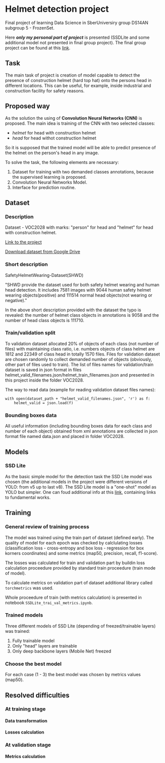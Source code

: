 # Helmet detection project

Final project of learning Data Science in SberUniversiry group DS14AN subgroup 5 - FrozenSet. 

Here ***only my personal part of project*** is presented (SSDLite and some additional model not presented in final group project). The final group project can be found at this [link](https://github.com/Danielnex7/frozenset).

## Task

The main task of project is creation of model capable to detect the presence of construction helmet (hard top hat) onto the persons head in different locations. This can be useful, for example, inside industrial and construction facility for safety reasons.

## Proposed way

As the solution the using of **Convolution Neural Networks (CNN)** is proposed.
The main idea is training of the CNN with two selected classes:
- *helmet* for head with construction helmet
- *head* for head withot construction helmet

So it is supposed that the trained model will be able to predict presence of the helmet on the person's head in any image.

To solve the task, the following elements are necessary:

1. Dataset for training with two demanded classes annotations, because the supervised learning is proposed.
2. Convolution Neural Networks Model.
3. Interface for prediction routine.

## Dataset

### Description
Dataset - VOC2028 with marks: "person" for head and "helmet" for head with construction helmet.

[Link to the project](https://github.com/njvisionpower/Safety-Helmet-Wearing-Dataset)

[Download dataset from Google Drive](https://drive.google.com/file/d/1qWm7rrwvjAWs1slymbrLaCf7Q-wnGLEX/view)

### Short description

SafetyHelmetWearing-Dataset(SHWD)

"SHWD provide the dataset used for both safety helmet wearing and human head detection. It includes 7581 images with 9044 human safety helmet wearing objects(positive) and 111514 normal head objects(not wearing or negative)."

In the above short description provided with the dataset the typo is revealed: the number of helmet class objects in annotations is 9058 and the number of head class objects is 111710.

### Train/validation split

To validation dataset allocated 20% of objects of each class (not number of files) with maintaining class ratio, i.e. numbers objects of class helmet are 1812 and 22349 of class head in totally 1570 files. Files for validation dataset are chosen randomly to collect demanded number of objects (obviously, other part of files used to train). The list of files names for validation/train dataset is saved in json format in files helmet_valid_filenames.json/helmet_train_filenames.json and presented in this project inside the folder VOC2028.

The way to read data (example for reading validation dataset files names):

```
with open(dataset_path + "helmet_valid_filenames.json", 'r') as f:
    helmet_valid = json.load(f)
```
### Bounding boxes data

All useful information (including bounding boxes data for each class and number of each object) obtained from xml annotations are collected in json format file named data.json and placed in folder VOC2028.

## Models

### SSD Lite 

As the basic simple model for the detection task the SSD Lite model was chosen (the additional models in the project were different versions of YOLO: from v5 up to last v8). The SSD Lite model is a "one-shot" model as YOLO but simpler. One can foud additional info at this [link](https://pytorch.org/vision/main/models/ssdlite.html), containing links to fundamental works.

## Training

### General review of training process

The model was trained using the train part of dataset (defined early). The quality of model for each epoch was checked by calclulating losses (classification loss - cross-entropy and box loss - regression for box korners coordinates) and some metrics (map50, precision, recall, f1-score).

The losses was calculated for train and validation part by buildin loss calculation proceedure provided by standard train proceedure (train mode of model).

To calculate metrics on validation part of dataset additional library called `torchmetrics` was used.

Whole proceedure of train (with metrics calculation) is presented in notebook `SSDLite_trai_val_metrics.ipynb`.

### Trained models 

Three different models of SSD Lite (depending of freezed/trainable layers) was trained:
1. Fully trainable model
2. Only "head" layers are trainable
3. Only deep backbone layers (Mobile Net) freezed

### Choose the best model

For each case (1 - 3) the best model was chosen by metrics values (map50).

## Resolved difficulties

### At training stage

#### Data transformation

#### Losses calculation

### At validation stage

#### Metrics calculation